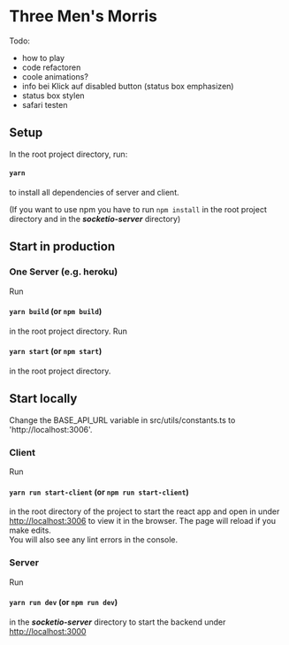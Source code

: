 # Three Men's Morris

Todo:
- how to play
- code refactoren
- coole animations?
- info bei Klick auf disabled button (status box emphasizen)
- status box stylen
- safari testen

## Setup

In the root project directory, run:

#### `yarn`

to install all dependencies of server and client.

(If you want to use npm you have to run `npm install` in the root project directory and in the ***socketio-server*** directory)

## Start in production

### One Server (e.g. heroku)
Run
#### `yarn build` (or `npm build`)
in the root project directory.
Run
#### `yarn start` (or `npm start`)
in the root project directory.


## Start locally
Change the BASE_API_URL variable in src/utils/constants.ts to 'http://localhost:3006'.

### Client
Run 
#### `yarn run start-client` (or `npm run start-client`)
in the root directory of the project to start the react app and open in under [http://localhost:3006](http://localhost:3006) to 
view it in the browser.
The page will reload if you make edits.\
You will also see any lint errors in the console.

### Server
Run 
#### `yarn run dev` (or `npm run dev`)
in the ***socketio-server*** directory to start the backend under [http://localhost:3000](http://localhost:3000)
